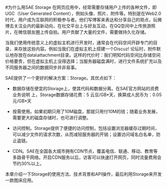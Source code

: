 #为什么用SAE Storage
在网页应用中，经常需要存储用户上传的各种文件，即UGC（User Generated Content），例如头像、照片、附件等。特别是在Web2.0时代，用户成为互联网的积极参与者。他们写博客来表达和分享自己的观点，玩微博去关注业内的最新动向，在社交平台上与好友互动，在QQ空间中上传旅游照片，在微信朋友圈上传自拍。用户贡献了大量的文件，需要做持久化存储。

当我们使用传统意义上的虚拟主机进行开发时，通常会在代码空间开辟专门的目录，来存放这些内容。例如当我们在虚拟主机上搭建一个Discuz! 论坛时，附件默认地存放在data\attachment目录。这样的代价时：我们明知代码空间比存储空间价格要贵，但在虚拟主机上没得选择；当服务器磁盘满时，进行文件系统扩充以及不同服务器之间的数据同步并非易事。

SAE提供了一个更好的解决方案：Storage。其优点如下：

- 	数据存储在便宜的Storage上，使其代码和数据分离。在SAE官方网站的资费业务说明
上，Storage数据存储花费：5 云豆/GB•天，换算成人民币为：0.05 元/GB•天


- 	按需使用。如果初期只用了10M磁盘，那就只用付10M的钱；随着业务发展，需要更大的磁盘存储时，也可进行调整。


- 	访问控制。Storage提供了便捷的访问控制，包括设置浏览器缓存过期时间，可以减少文件的请求次数，从而减轻服务器的开销；设置访问域名白名单，防止盗链。
-	CDN。SAE在全国各大城市拥有CDN节点，覆盖电信、联通、移动、教育等多路骨干网络。开启CDN服务以后，访客可以快速打开网页，同时流量费用会节约30%以上。

本章介绍一下Storage的使用方法、技术背景和API操作，最后利用Storage来开发一款图床应用。
